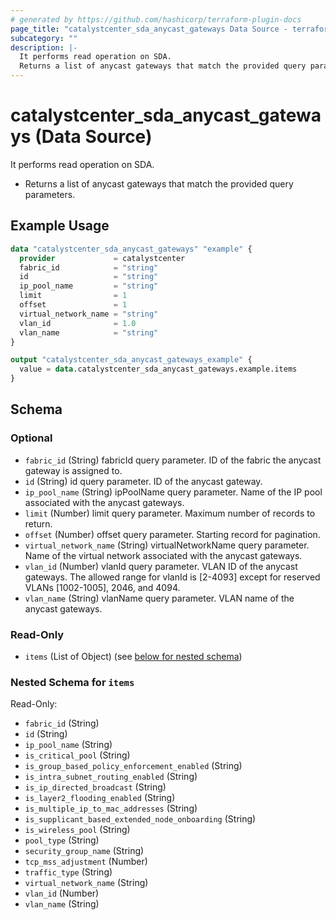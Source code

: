 ```yaml
---
# generated by https://github.com/hashicorp/terraform-plugin-docs
page_title: "catalystcenter_sda_anycast_gateways Data Source - terraform-provider-catalystcenter"
subcategory: ""
description: |-
  It performs read operation on SDA.
  Returns a list of anycast gateways that match the provided query parameters.
---
```


# catalystcenter_sda_anycast_gateways (Data Source)

It performs read operation on SDA.

- Returns a list of anycast gateways that match the provided query parameters.

## Example Usage

```terraform
data "catalystcenter_sda_anycast_gateways" "example" {
  provider             = catalystcenter
  fabric_id            = "string"
  id                   = "string"
  ip_pool_name         = "string"
  limit                = 1
  offset               = 1
  virtual_network_name = "string"
  vlan_id              = 1.0
  vlan_name            = "string"
}

output "catalystcenter_sda_anycast_gateways_example" {
  value = data.catalystcenter_sda_anycast_gateways.example.items
}
```

<!-- schema generated by tfplugindocs -->
## Schema

### Optional

- `fabric_id` (String) fabricId query parameter. ID of the fabric the anycast gateway is assigned to.
- `id` (String) id query parameter. ID of the anycast gateway.
- `ip_pool_name` (String) ipPoolName query parameter. Name of the IP pool associated with the anycast gateways.
- `limit` (Number) limit query parameter. Maximum number of records to return.
- `offset` (Number) offset query parameter. Starting record for pagination.
- `virtual_network_name` (String) virtualNetworkName query parameter. Name of the virtual network associated with the anycast gateways.
- `vlan_id` (Number) vlanId query parameter. VLAN ID of the anycast gateways. The allowed range for vlanId is [2-4093] except for reserved VLANs [1002-1005], 2046, and 4094.
- `vlan_name` (String) vlanName query parameter. VLAN name of the anycast gateways.

### Read-Only

- `items` (List of Object) (see [below for nested schema](#nestedatt--items))

<a id="nestedatt--items"></a>
### Nested Schema for `items`

Read-Only:

- `fabric_id` (String)
- `id` (String)
- `ip_pool_name` (String)
- `is_critical_pool` (String)
- `is_group_based_policy_enforcement_enabled` (String)
- `is_intra_subnet_routing_enabled` (String)
- `is_ip_directed_broadcast` (String)
- `is_layer2_flooding_enabled` (String)
- `is_multiple_ip_to_mac_addresses` (String)
- `is_supplicant_based_extended_node_onboarding` (String)
- `is_wireless_pool` (String)
- `pool_type` (String)
- `security_group_name` (String)
- `tcp_mss_adjustment` (Number)
- `traffic_type` (String)
- `virtual_network_name` (String)
- `vlan_id` (Number)
- `vlan_name` (String)
